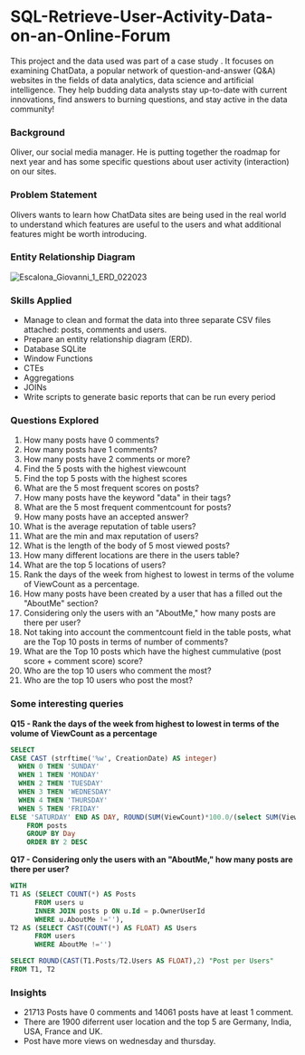 # SQL-Retrieve-User-Activity-Data-on-an-Online-Forum

This project and the data used was part of a case study . It focuses on examining ChatData, a popular network of question-and-answer (Q&A) websites in the fields of data analytics, data science and artificial intelligence. They help budding data analysts stay up-to-date with current innovations, find answers to burning questions, and stay active in the data community!

### Background

Oliver, our social media manager. He is putting together the roadmap for next year and has some specific questions about user activity (interaction) on our sites. 


### Problem Statement

Olivers wants to learn how ChatData sites are being used in the real world to understand which features are useful to the users and what additional features might be worth introducing.

### Entity Relationship Diagram

![Escalona_Giovanni_1_ERD_022023](https://github.com/gioves28/SQL-Retrieve-User-Activity-Data-on-an-Online-Forum/assets/131261225/6966f1ef-7ed2-4b1e-8715-f3b5c8005ee5)


### Skills Applied
- Manage to clean and format the data into three separate CSV files attached: posts, comments and users.
- Prepare an entity relationship diagram (ERD).
- Database SQLite
- Window Functions
- CTEs
- Aggregations
- JOINs
- Write scripts to generate basic reports that can be run every period

### Questions Explored

1. How many posts have 0 comments?
2. How many posts have 1 comments?
3. How many posts have 2 comments or more?
4. Find the 5 posts with the highest viewcount
5. Find the top 5 posts with the highest scores
6. What are the 5 most frequent scores on posts?
7. How many posts have the keyword "data" in their tags?
8. What are the 5 most frequent commentcount for posts?
9. How many posts have an accepted answer?
10. What is the average reputation of table users?
11. What are the min and max reputation of users?
12. What is the length of the body of 5 most viewed posts?
13. How many different locations are there in the users table?
14. What are the top 5 locations of users?
15. Rank the days of the week from highest to lowest in terms of the volume of ViewCount as a percentage.
16. How many posts have been created by a user that has a filled out the "AboutMe" section?
17. Considering only the users with an "AboutMe," how many posts are there per user?
18. Not taking into account the commentcount field in the table posts, what are the Top 10 posts in terms of number of comments?
19. What are the Top 10 posts which have the highest cummulative (post score + comment score) score? 
20. Who are the top 10 users who comment the most? 
21. Who are the top 10 users who post the most? 

### Some interesting queries

**Q15 - Rank the days of the week from highest to lowest in terms of the volume of ViewCount as a percentage**

```sql
SELECT
CASE CAST (strftime('%w', CreationDate) AS integer)
  WHEN 0 THEN 'SUNDAY'
  WHEN 1 THEN 'MONDAY'
  WHEN 2 THEN 'TUESDAY'
  WHEN 3 THEN 'WEDNESDAY'
  WHEN 4 THEN 'THURSDAY'
  WHEN 5 THEN 'FRIDAY'
ELSE 'SATURDAY' END AS DAY, ROUND(SUM(ViewCount)*100.0/(select SUM(ViewCount) from posts),2) as SumViewCountPercent
    FROM posts  
    GROUP BY Day
    ORDER BY 2 DESC
```


**Q17 - Considering only the users with an "AboutMe," how many posts are there per user?**

```sql
WITH 
T1 AS (SELECT COUNT(*) AS Posts
      FROM users u
      INNER JOIN posts p ON u.Id = p.OwnerUserId
      WHERE u.AboutMe !=''),
T2 AS (SELECT CAST(COUNT(*) AS FLOAT) AS Users
      FROM users
      WHERE AboutMe !='') 

SELECT ROUND(CAST(T1.Posts/T2.Users AS FLOAT),2) "Post per Users"
FROM T1, T2
```
### Insights

- 21713 Posts have 0 comments and 14061 posts have at least 1 comment.
- There are 1900 diferrent user location and the top 5 are Germany, India, USA, France and UK.
- Post have more views on wednesday and thursday.

